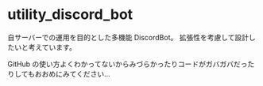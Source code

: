 # utility_discord_bot

自サーバーでの運用を目的とした多機能 DiscordBot。
拡張性を考慮して設計したいと考えています。

GitHub の使い方よくわかってないからみづらかったりコードがガバガバだったりしてもおおめにみてください...

